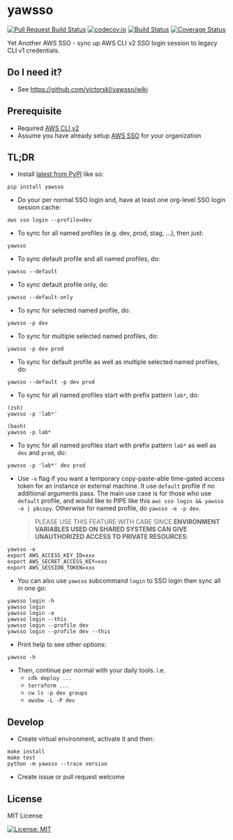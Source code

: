 # yawsso

[![Pull Request Build Status](https://github.com/victorskl/yawsso/workflows/Pull%20Request%20Build/badge.svg)](https://github.com/victorskl/yawsso/actions) [![codecov.io](https://codecov.io/gh/victorskl/yawsso/coverage.svg?branch=master)](https://codecov.io/gh/victorskl/yawsso?branch=master) [![Build Status](https://travis-ci.org/victorskl/yawsso.svg?branch=master)](https://travis-ci.org/victorskl/yawsso) [![Coverage Status](https://coveralls.io/repos/github/victorskl/yawsso/badge.svg?branch=master)](https://coveralls.io/github/victorskl/yawsso?branch=master)

Yet Another AWS SSO - sync up AWS CLI v2 SSO login session to legacy CLI v1 credentials.

## Do I need it?

- See https://github.com/victorskl/yawsso/wiki

## Prerequisite

- Required [AWS CLI v2](https://docs.aws.amazon.com/cli/latest/userguide/cli-chap-install.html)
- Assume you have already setup [AWS SSO](https://aws.amazon.com/single-sign-on/) for your organization

## TL;DR

- Install [latest from PyPI](https://pypi.org/project/yawsso/) like so:
```commandline
pip install yawsso
```

- Do your per normal SSO login and, have at least one org-level SSO login session cache:
```commandline
aws sso login --profile=dev
```

- To sync for all named profiles (e.g. dev, prod, stag, ...), then just:
```commandline
yawsso
```

- To sync default profile and all named profiles, do:
```commandline
yawsso --default
```

- To sync default profile only, do:
```commandline
yawsso --default-only
```

- To sync for selected named profile, do:
```commandline
yawsso -p dev
```

- To sync for multiple selected named profiles, do:
```commandline
yawsso -p dev prod
```

- To sync for default profile as well as multiple selected named profiles, do:
```commandline
yawsso --default -p dev prod
```

- To sync for all named profiles start with prefix pattern `lab*`, do:
```
(zsh)
yawsso -p 'lab*'

(bash)
yawsso -p lab*
```

- To sync for all named profiles start with prefix pattern `lab*` as well as `dev` and `prod`, do:
```
yawsso -p 'lab*' dev prod
```

- Use `-e` flag if you want a temporary copy-paste-able time-gated access token for an instance or external machine. It use `default` profile if no additional arguments pass. The main use case is for those who use `default` profile, and would like to PIPE like this `aws sso login && yawsso -e | pbcopy`. Otherwise for named profile, do `yawsso -e -p dev`.

    > PLEASE USE THIS FEATURE WITH CARE SINCE **ENVIRONMENT VARIABLES USED ON SHARED SYSTEMS CAN GIVE UNAUTHORIZED ACCESS TO PRIVATE RESOURCES**:

```
yawsso -e
export AWS_ACCESS_KEY_ID=xxx
export AWS_SECRET_ACCESS_KEY=xxx
export AWS_SESSION_TOKEN=xxx
```

- You can also use `yawsso` subcommand `login` to SSO login then sync all in one go:
```commandline
yawsso login -h
yawsso login
yawsso login -e
yawsso login --this
yawsso login --profile dev
yawsso login --profile dev --this
```

- Print help to see other options:
```commandline
yawsso -h
```

- Then, continue per normal with your daily tools. i.e. 
    - `cdk deploy ...`
    - `terraform ...`
    - `cw ls -p dev groups`
    - `awsbw -L -P dev` 

## Develop

- Create virtual environment, activate it and then:

```
make install
make test
python -m yawsso --trace version
```

- Create issue or pull request welcome

## License

MIT License

[![License: MIT](https://img.shields.io/badge/License-MIT-yellow.svg)](https://opensource.org/licenses/MIT)
